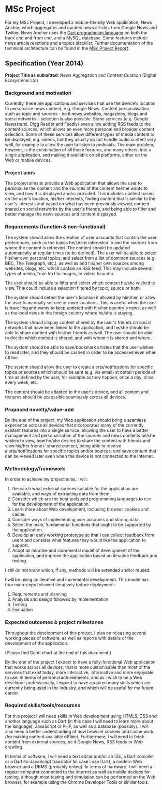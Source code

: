 # MSc Project

For my MSc Project, I developed a mobile-friendly Web application, News Anchor,
which aggregates and curates news articles from Google News and Twitter. News
Anchor uses the [Dart programming language](https://dart.dev) on both the back
end and front end, and a MySQL database. Some features include news article
reactions and a topics blacklist. Further documentation of the technical
architecture can be found in the [MSc Project Report](msc_project_report.pdf).

## Specification (Year 2014)

**Project Title as submitted**: News Aggregation and Content Curation (Digital
Ecosystems Ltd)

### Background and motivation

Currently, there are applications and services that use the device's location to
personalise news content, e.g. Google News. Content personalisation such as
topic and sources - be it news websites, magazines, blogs and social networks -
selection is also possible. Some services (e.g. Google Newsstand, Digg Reader
and Feedly) even allow adding RSS feeds to the content sources, which allows an
even more personal and broader content selection. Some of these services allow
different types of media content to be displayed, e.g. videos, but they usually
do not handle audio content very well, for example to allow the user to listen
to podcasts. The main problem, however, is the combination of all these
features, and many others, into a single application, and making it available on
all platforms, either on the Web or mobile devices.

### Project aims

The project aims to provide a Web application that allows the user to
personalise the content and the sources of the content he/she wants to view, and
how it is displayed and/or provided. This includes content based on the user's
location, his/her interests, finding content that is similar to the user's
interests and based on what has been previously viewed, content shared on social
networks by the user's friends, and being able to filter and better manage the
news sources and content displayed.

### Requirements (function & non-functional)

The system should allow the creation of user accounts that contain the user
preferences, such as the topics he/she is interested in and the sources from
where the content is retrieved. The content should be updated automatically at
regular times (to be defined). The user will be able to select his/her own
personal topics, and select from a list of common sources (e.g. BBC, The
Telegraph, etc.), as well as add his/her own sources among websites, blogs, etc.
which contain an RSS feed. This may include several types of media, from text to
images, to video, to audio.

The user should be able to filter and select which content he/she wished to
view. This could include a selection filtered by topic, source or both.

The system should detect the user's location if allowed by him/her, or allow the
user to manually set one or more locations. This is useful when the user is
travelling and wants to keep updated with his/her country's news, as well as the
local news in the foreign country where he/she is staying.

The system should display content shared by the user's friends on social
networks that have been linked to the application, and he/she should be able to
share content with his/her friends as well. The user should be able to decide
which content is shared, and with whom it is shared and where.

The system should be able to save/bookmark articles that the user wishes to read
later, and they should be cashed in order to be accessed even when offline.

The system should allow the user to create alerts/notifications for specific
topics or sources which should be sent (e.g. via email) at certain periods of
time as defined by the user, for example as they happen, once a day, once every
week, etc.

The content should be adapted to the user's device, and all content and features
should be accessible seamlessly across all devices.

### Proposed novelty/value-add

By the end of the project, my Web application should bring a seamless experience
across all devices that incorporates many of the currently existent features
into a single service, allowing the user to have a better management and
personalisation of the sources and news contents he/she wishes to view, how
he/she desires to share the content with friends and view his/her friends'
shared content, being able to receive alerts/notifications for specific topics
and/or sources, and save content that can be viewed later even when the device
is not connected to the Internet.

### Methodology/framework

In order to achieve my project aims, I will:

1. Research what external sources suitable for the application are available,
   and ways of extracting data from them.
2. Consider which are the best tools and programming languages to use for the
   development of the application.
3. Learn more about Web development, including browser cookies and cache.
4. Consider ways of implementing user accounts and storing data.
5. Select the main, fundamental functions that ought to be supported by the
   application.
6. Develop an early working prototype so that I can collect feedback from users
   and consider what features they would like the application to support.
7. Adopt an iterative and incremental model of development of the application,
   and improve the application based on iterative feedback and testing.

I still do not know which, if any, methods will be extended and/or reused.

I will be using an iterative and incremental development. This model has four
main steps followed iteratively before deployment:

1. Requirements and planning
2. Analysis and design followed by implementation
3. Testing
4. Evaluation

### Expected outcomes & project milestones

Throughout the development of this project, I plan on releasing several working
pieces of software, as well as reports with details of the development of the
application.

(Please find Gantt chart at the end of this document.)

By the end of the project I expect to have a fully-functional Web application
that works across all devices, that is more customisable than most of the
services that exist today, more interactive, informative and more enjoyable to
use. In terms of personal achievements, and as I wish to be a Web developer
professionally, I expect to have acquired many skills which are currently being
used in the industry, and which will be useful for my future career.

### Required skills/tools/resources

For this project I will need skills in Web development using HTML5, CSS and
another language such as Dart (in this case I will need to learn more about the
language), JavaScript or PHP, as well as a database (possibly). I will also need
a better understanding of how browser cookies and cache work (for making content
available offline). Furthermore, I will need to fetch content from external
sources, be it Google News, RSS feeds or Web crawling.

In terms of software, I will need a text editor and/or an IDE, a Dart compiler
or a Dart-to-JavaScript translator (in case I use Dart), a modern Web browser
and a DBMS (probably online). In terms of hardware, I will need a regular
computer connected to the Internet as well as mobile devices for testing,
although most testing and simulation can be performed on the Web browser, for
example using the Chrome Developer Tools or similar tools.
